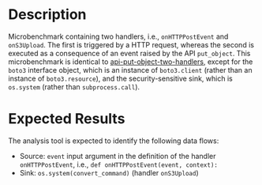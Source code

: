 # Description
Microbenchmark containing two handlers, i.e., `onHTTPPostEvent` and `onS3Upload`. The first is triggered by a HTTP request, whereas the second is executed as a consequence of an event raised by the API `put_object`. This microbenchmark is identical to [api-put-object-two-handlers](../api-put-object-two-handlers), except for the `boto3` interface object, which is an instance of `boto3.client` (rather than an instance of `boto3.resource`), and the security-sensitive sink, which is `os.system` (rather than `subprocess.call`). 

# Expected Results
The analysis tool is expected to identify the following data flows:

* Source: `event` input argument in the definition of the handler `onHTTPPostEvent`, i.e., `def onHTTPPostEvent(event, context):`
* Sink: `os.system(convert_command)` (handler `onS3Upload`)
